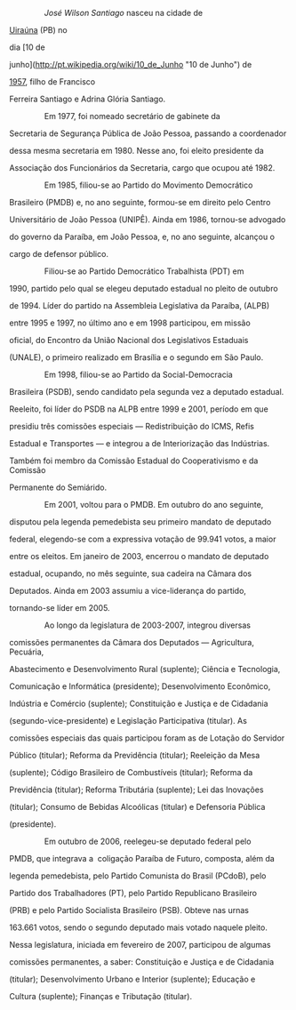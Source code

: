

                *José Wilson Santiago* nasceu na cidade de

[Uiraúna](http://pt.wikipedia.org/wiki/Uira%C3%BAna "Uiraúna") (PB) no

dia [10 de

junho](http://pt.wikipedia.org/wiki/10_de_Junho "10 de Junho") de

[1957](http://pt.wikipedia.org/wiki/1957 "1957"), filho de Francisco

Ferreira Santiago e Adrina Glória Santiago.



                Em 1977, foi nomeado secretário de gabinete da

Secretaria de Segurança Pública de João Pessoa, passando a coordenador

dessa mesma secretaria em 1980. Nesse ano, foi eleito presidente da

Associação dos Funcionários da Secretaria, cargo que ocupou até 1982.



                Em 1985, filiou-se ao Partido do Movimento Democrático

Brasileiro (PMDB) e, no ano seguinte, formou-se em direito pelo Centro

Universitário de João Pessoa (UNIPÊ). Ainda em 1986, tornou-se advogado

do governo da Paraíba, em João Pessoa, e, no ano seguinte, alcançou o

cargo de defensor público.



                Filiou-se ao Partido Democrático Trabalhista (PDT) em

1990, partido pelo qual se elegeu deputado estadual no pleito de outubro

de 1994. Líder do partido na Assembleia Legislativa da Paraíba, (ALPB)

entre 1995 e 1997, no último ano e em 1998 participou, em missão

oficial, do Encontro da União Nacional dos Legislativos Estaduais

(UNALE), o primeiro realizado em Brasília e o segundo em São Paulo.



                Em 1998, filiou-se ao Partido da Social-Democracia

Brasileira (PSDB), sendo candidato pela segunda vez a deputado estadual.

Reeleito, foi líder do PSDB na ALPB entre 1999 e 2001, período em que

presidiu três comissões especiais — Redistribuição do ICMS, Refis

Estadual e Transportes — e integrou a de Interiorização das Indústrias.

Também foi membro da Comissão Estadual do Cooperativismo e da Comissão

Permanente do Semiárido.



                Em 2001, voltou para o PMDB. Em outubro do ano seguinte,

disputou pela legenda pemedebista seu primeiro mandato de deputado

federal, elegendo-se com a expressiva votação de 99.941 votos, a maior

entre os eleitos. Em janeiro de 2003, encerrou o mandato de deputado

estadual, ocupando, no mês seguinte, sua cadeira na Câmara dos

Deputados. Ainda em 2003 assumiu a vice-liderança do partido,

tornando-se líder em 2005.



                Ao longo da legislatura de 2003-2007, integrou diversas

comissões permanentes da Câmara dos Deputados — Agricultura, Pecuária,

Abastecimento e Desenvolvimento Rural (suplente); Ciência e Tecnologia,

Comunicação e Informática (presidente); Desenvolvimento Econômico,

Indústria e Comércio (suplente); Constituição e Justiça e de Cidadania

(segundo-vice-presidente) e Legislação Participativa (titular). As

comissões especiais das quais participou foram as de Lotação do Servidor

Público (titular); Reforma da Previdência (titular); Reeleição da Mesa

(suplente); Código Brasileiro de Combustíveis (titular); Reforma da

Previdência (titular); Reforma Tributária (suplente); Lei das Inovações

(titular); Consumo de Bebidas Alcoólicas (titular) e Defensoria Pública

(presidente).



                Em outubro de 2006, reelegeu-se deputado federal pelo

PMDB, que integrava a  coligação Paraíba de Futuro, composta, além da

legenda pemedebista, pelo Partido Comunista do Brasil (PCdoB), pelo

Partido dos Trabalhadores (PT), pelo Partido Republicano Brasileiro

(PRB) e pelo Partido Socialista Brasileiro (PSB). Obteve nas urnas

163.661 votos, sendo o segundo deputado mais votado naquele pleito.

Nessa legislatura, iniciada em fevereiro de 2007, participou de algumas

comissões permanentes, a saber: Constituição e Justiça e de Cidadania

(titular); Desenvolvimento Urbano e Interior (suplente); Educação e

Cultura (suplente); Finanças e Tributação (titular).



               



